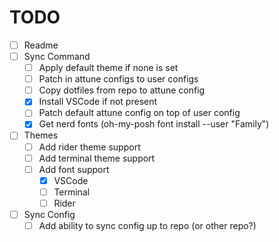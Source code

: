# TODO
- [ ] Readme
- [ ] Sync Command
    - [ ] Apply default theme if none is set
    - [ ] Patch in attune configs to user configs
    - [ ] Copy dotfiles from repo to attune config
    - [x] Install VSCode if not present
    - [ ] Patch default attune config on top of user config
    - [x] Get nerd fonts (oh-my-posh font install --user "Family")
- [ ] Themes
    - [ ] Add rider theme support
    - [ ] Add terminal theme support
    - [ ] Add font support
      - [x] VSCode
      - [ ] Terminal
      - [ ] Rider
- [ ] Sync Config
    - [ ] Add ability to sync config up to repo (or other repo?)
